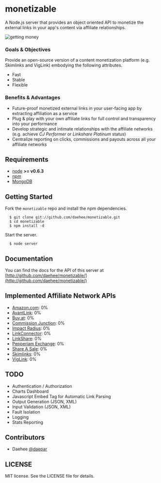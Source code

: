 
# monetizable

A Node.js server that provides an object oriented API to monetize the external links in your app's content via affiliate relationships.

![getting money](http://dl.dropbox.com/u/219588/dos_equis_getmoney.jpg)

### Goals & Objectives

Provide an open-source version of a content monetization platform (e.g. Skimlinks and VigLink) embodying the following attributes.

* Fast
* Stable
* Flexible

### Benefits & Advantages

* Future-proof monetized external links in your user-facing app by extracting affiliation as a service
* Plug & play with your own affiliate links for full control and transparency into your performance
* Develop strategic and intimate relationships with the affiliate networks (e.g. achieve _CJ Performer_ or _Linkshare Platinum_ status)
* Centralize reporting on clicks, commissions and payouts across all your affiliate networks

## Requirements

  * [node](https://github.com/joyent/node) **>= v0.6.3**
  * [npm](https://github.com/isaacs/npm)
  * [MongoDB](http://www.mongodb.org/display/DOCS/Quickstart)

## Getting Started

  Fork the `monetizable` repo and install the npm dependencies.

      $ git clone git://github.com/daehee/monetizable.git
      $ cd monetizable
      $ npm install -d

  Start the server.

      $ node server

## Documentation

You can find the docs for the API of this server at [http://github.com/daehee/monetizable/](http://github.com/daehee/monetizable/)

## Implemented Affiliate Network APIs

* [Amazon.com](https://affiliate-program.amazon.com/): 0%
* [AvantLink](http://avantlink.com): 0%
* [Buy.at](http://buy.at): 0%
* [Commission Junction](http://cj.com): 0%
* [Impact Radius](http://impactradius.com): 0%
* [LinkConnector](http://linkconnector.com): 0%
* [LinkShare](http://linkshare.com): 0%
* [Pepperjam Exchange](http://pepperjamnetwork.com): 0%
* [Share A Sale](http://shareasale.com): 0%
* [Skimlinks](http://skimlinks.com): 0%
* [VigLink](http://www.viglink.com/?vgref=93614): 0%

## TODO

* Authentication / Authorization
* Charts Dashboard
* Javascript Embed Tag for Automatic Link Parsing
* Output Generation (JSON, XML)
* Input Validation (JSON, XML)
* Fault Isolation
* Logging
* Stats Reporting

## Contributors

* Daehee [@daepar](http://twitter.com/daepar)

## LICENSE

MIT license. See the LICENSE file for details.
